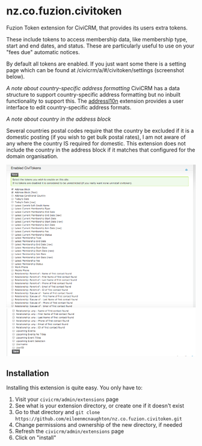 nz.co.fuzion.civitoken
======================

Fuzion Token extension for CiviCRM, that provides its users extra tokens.

These include tokens to access membership data, like membership type, start and end dates, and status. These are particularly useful to use on your "fees due" automatic notices.

By default all tokens are enabled. If you just want some there is a setting page which can be found at /civicrm/a/#/civitoken/settings
(screenshot below).

*A note about country-specific address formatting*
CiviCRM has a data structure to support country-specific address formatting but
no inbuilt functionality to support this.  The [addressl10n](https://github.com/MegaphoneJon/com.megaphonetech.addressl10n) extension provides a user interface to edit country-specific address formats.

*A note about country in the address block*

Several countries postal codes require that the country be excluded if it is a
domestic posting (if you wish to get bulk postal rates), I am not aware
of any where the country IS required for domestic. This extension does not
include the country in the address block if it matches that configured for
the domain organisation.


![list of tokens](docs/token_listing.png)
![list of tokens2](docs/token_listing_2.png)


Installation
-----------

Installing this extension is quite easy. You only have to:

1. Visit your `civicrm/admin/extensions` page
2. See what is your extension directory, or create one if it doesn't exist
3. Go to that directory and `git clone https://github.com/eileenmcnaughton/nz.co.fuzion.civitoken.git`
4. Change permissions and ownership of the new directory, if needed
5. Refresh the `civicrm/admin/extensions` page
6. Click on "install"
